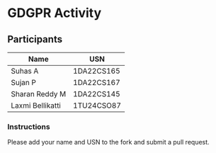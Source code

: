 # GDGPR Activity

## Participants

| Name   | USN        |
|--------|------------|
| Suhas A| 1DA22CS165 |
| Sujan P| 1DA22CS167 |
| Sharan Reddy M| 1DA22CS145|
| Laxmi Bellikatti| 1TU24CSO87 
### Instructions
Please add your name and USN to the fork and submit a pull request.

